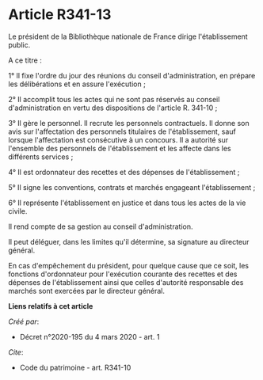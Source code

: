 # Article R341-13

Le président de la Bibliothèque nationale de France dirige l'établissement public. 

A ce titre : 

1° Il fixe l'ordre du jour des réunions du conseil d'administration, en prépare les délibérations et en assure l'exécution ; 

2° Il accomplit tous les actes qui ne sont pas réservés au conseil d'administration en vertu des dispositions de l'article R.
341-10 ; 

3° Il gère le personnel. Il recrute les personnels contractuels. Il donne son avis sur l'affectation des personnels
titulaires de l'établissement, sauf lorsque l'affectation est consécutive à un concours. Il a autorité sur l'ensemble des
personnels de l'établissement et les affecte dans les différents services ; 

4° Il est ordonnateur des recettes et des dépenses de l'établissement ; 

5° Il signe les conventions, contrats et marchés engageant l'établissement ; 

6° Il représente l'établissement en justice et dans tous les actes de la vie civile. 

Il rend compte de sa gestion au conseil d'administration. 

Il peut déléguer, dans les limites qu'il détermine, sa signature au directeur général. 

En cas d'empêchement du président, pour quelque cause que ce soit, les fonctions d'ordonnateur pour l'exécution courante des
recettes et des dépenses de l'établissement ainsi que celles d'autorité responsable des marchés sont exercées par le
directeur général.

**Liens relatifs à cet article**

_Créé par_:

  - Décret n°2020-195 du 4 mars 2020 - art. 1

_Cite_:

  - Code du patrimoine - art. R341-10
